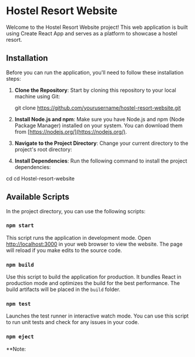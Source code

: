 # Hostel Resort Website

Welcome to the Hostel Resort Website project! This web application is built using Create React App and serves as a platform to showcase a hostel resort.

## Installation

Before you can run the application, you'll need to follow these installation steps:

1. **Clone the Repository**: Start by cloning this repository to your local machine using Git:

    git clone https://github.com/yourusername/hostel-resort-website.git

2. **Install Node.js and npm**: Make sure you have Node.js and npm (Node Package Manager) installed on your system. You can download them from [https://nodejs.org/](https://nodejs.org/).

3. **Navigate to the Project Directory**: Change your current directory to the project's root directory:

4. **Install Dependencies**: Run the following command to install the project dependencies:

cd cd Hostel-resort-website

## Available Scripts

In the project directory, you can use the following scripts:

### `npm start`

This script runs the application in development mode. Open [http://localhost:3000](http://localhost:3000) in your web browser to view the website. The page will reload if you make edits to the source code.

### `npm build`

Use this script to build the application for production. It bundles React in production mode and optimizes the build for the best performance. The build artifacts will be placed in the `build` folder.

### `npm test`

Launches the test runner in interactive watch mode. You can use this script to run unit tests and check for any issues in your code.

### `npm eject`

**Note:

